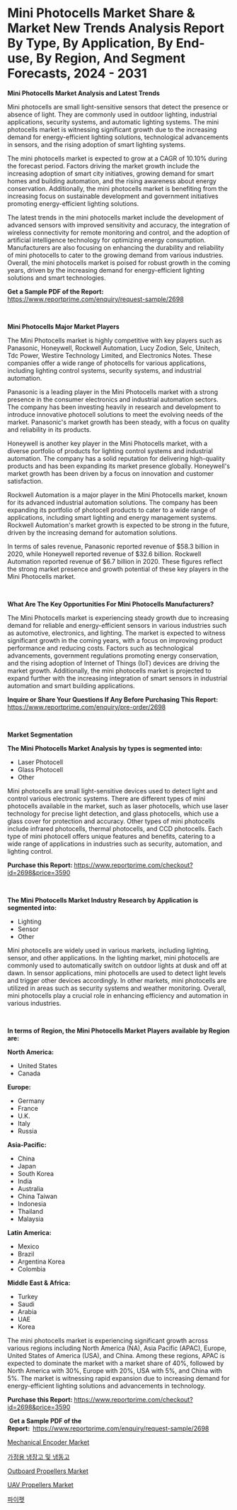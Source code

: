 <p><h1>Mini Photocells Market Share & Market New Trends Analysis Report By Type, By Application, By End-use, By Region, And Segment Forecasts, 2024 - 2031</h1></p><p><strong>Mini Photocells Market Analysis and Latest Trends</strong></p>
<p><p>Mini photocells are small light-sensitive sensors that detect the presence or absence of light. They are commonly used in outdoor lighting, industrial applications, security systems, and automatic lighting systems. The mini photocells market is witnessing significant growth due to the increasing demand for energy-efficient lighting solutions, technological advancements in sensors, and the rising adoption of smart lighting systems.</p><p>The mini photocells market is expected to grow at a CAGR of 10.10% during the forecast period. Factors driving the market growth include the increasing adoption of smart city initiatives, growing demand for smart homes and building automation, and the rising awareness about energy conservation. Additionally, the mini photocells market is benefiting from the increasing focus on sustainable development and government initiatives promoting energy-efficient lighting solutions.</p><p>The latest trends in the mini photocells market include the development of advanced sensors with improved sensitivity and accuracy, the integration of wireless connectivity for remote monitoring and control, and the adoption of artificial intelligence technology for optimizing energy consumption. Manufacturers are also focusing on enhancing the durability and reliability of mini photocells to cater to the growing demand from various industries. Overall, the mini photocells market is poised for robust growth in the coming years, driven by the increasing demand for energy-efficient lighting solutions and smart technologies.</p></p>
<p><strong>Get a Sample PDF of the Report:&nbsp;</strong> <a href="https://www.reportprime.com/enquiry/request-sample/2698">https://www.reportprime.com/enquiry/request-sample/2698</a></p>
<p>&nbsp;</p>
<p><strong>Mini Photocells Major Market Players</strong></p>
<p><p>The Mini Photocells market is highly competitive with key players such as Panasonic, Honeywell, Rockwell Automation, Lucy Zodion, Selc, Unitech, Tdc Power, Westire Technology Limited, and Electronics Notes. These companies offer a wide range of photocells for various applications, including lighting control systems, security systems, and industrial automation.</p><p>Panasonic is a leading player in the Mini Photocells market with a strong presence in the consumer electronics and industrial automation sectors. The company has been investing heavily in research and development to introduce innovative photocell solutions to meet the evolving needs of the market. Panasonic's market growth has been steady, with a focus on quality and reliability in its products.</p><p>Honeywell is another key player in the Mini Photocells market, with a diverse portfolio of products for lighting control systems and industrial automation. The company has a solid reputation for delivering high-quality products and has been expanding its market presence globally. Honeywell's market growth has been driven by a focus on innovation and customer satisfaction.</p><p>Rockwell Automation is a major player in the Mini Photocells market, known for its advanced industrial automation solutions. The company has been expanding its portfolio of photocell products to cater to a wide range of applications, including smart lighting and energy management systems. Rockwell Automation's market growth is expected to be strong in the future, driven by the increasing demand for automation solutions.</p><p>In terms of sales revenue, Panasonic reported revenue of $58.3 billion in 2020, while Honeywell reported revenue of $32.6 billion. Rockwell Automation reported revenue of $6.7 billion in 2020. These figures reflect the strong market presence and growth potential of these key players in the Mini Photocells market.</p></p>
<p>&nbsp;</p>
<p><strong>What Are The Key Opportunities For Mini Photocells Manufacturers?</strong></p>
<p><p>The Mini Photocells market is experiencing steady growth due to increasing demand for reliable and energy-efficient sensors in various industries such as automotive, electronics, and lighting. The market is expected to witness significant growth in the coming years, with a focus on improving product performance and reducing costs. Factors such as technological advancements, government regulations promoting energy conservation, and the rising adoption of Internet of Things (IoT) devices are driving the market growth. Additionally, the mini photocells market is projected to expand further with the increasing integration of smart sensors in industrial automation and smart building applications.</p></p>
<p><strong>Inquire or Share Your Questions If Any Before Purchasing This Report:</strong> <a href="https://www.reportprime.com/enquiry/pre-order/2698">https://www.reportprime.com/enquiry/pre-order/2698</a></p>
<p>&nbsp;</p>
<p><strong>Market Segmentation</strong></p>
<p><strong>The Mini Photocells Market Analysis by types is segmented into:</strong></p>
<p><ul><li>Laser Photocell</li><li>Glass Photocell</li><li>Other</li></ul></p>
<p><p>Mini photocells are small light-sensitive devices used to detect light and control various electronic systems. There are different types of mini photocells available in the market, such as laser photocells, which use laser technology for precise light detection, and glass photocells, which use a glass cover for protection and accuracy. Other types of mini photocells include infrared photocells, thermal photocells, and CCD photocells. Each type of mini photocell offers unique features and benefits, catering to a wide range of applications in industries such as security, automation, and lighting control.</p></p>
<p><strong>Purchase this Report:&nbsp;</strong><a href="https://www.reportprime.com/checkout?id=2698&price=3590">https://www.reportprime.com/checkout?id=2698&price=3590</a></p>
<p>&nbsp;</p>
<p><strong>The Mini Photocells Market Industry Research by Application is segmented into:</strong></p>
<p><ul><li>Lighting</li><li>Sensor</li><li>Other</li></ul></p>
<p><p>Mini photocells are widely used in various markets, including lighting, sensor, and other applications. In the lighting market, mini photocells are commonly used to automatically switch on outdoor lights at dusk and off at dawn. In sensor applications, mini photocells are used to detect light levels and trigger other devices accordingly. In other markets, mini photocells are utilized in areas such as security systems and weather monitoring. Overall, mini photocells play a crucial role in enhancing efficiency and automation in various industries.</p></p>
<p>&nbsp;</p>
<p><strong>In terms of Region, the Mini Photocells Market Players available by Region are:</strong></p>
<p>
    <p> <strong> North America: </strong>
        <ul>
            <li>United States</li>
            <li>Canada</li>
        </ul>
        </p> 
    <p> <strong> Europe: </strong>
        <ul>
            <li>Germany</li>
            <li>France</li>
            <li>U.K.</li>
            <li>Italy</li>
            <li>Russia</li>
        </ul>
        </p> 
    <p> <strong> Asia-Pacific: </strong>
        <ul>
            <li>China</li>
            <li>Japan</li>
            <li>South Korea</li>
            <li>India</li>
            <li>Australia</li>
            <li>China Taiwan</li>
            <li>Indonesia</li>
            <li>Thailand</li>
            <li>Malaysia</li>
        </ul>
        </p> 
    <p> <strong> Latin America: </strong>
        <ul>
            <li>Mexico</li>
            <li>Brazil</li>
            <li>Argentina Korea</li>
            <li>Colombia</li>
        </ul>
        </p> 
    <p> <strong> Middle East & Africa: </strong>
        <ul>
            <li>Turkey</li>
            <li>Saudi</li>
            <li>Arabia</li>
            <li>UAE</li>
            <li>Korea</li>
        </ul>
    </p>
    </p>
<p><p>The mini photocells market is experiencing significant growth across various regions including North America (NA), Asia Pacific (APAC), Europe, United States of America (USA), and China. Among these regions, APAC is expected to dominate the market with a market share of 40%, followed by North America with 30%, Europe with 20%, USA with 5%, and China with 5%. The market is witnessing rapid expansion due to increasing demand for energy-efficient lighting solutions and advancements in technology.</p></p>
<p><strong>Purchase this Report: </strong><a href="https://www.reportprime.com/checkout?id=2698&price=3590">https://www.reportprime.com/checkout?id=2698&price=3590</a></p>
<p>&nbsp;<strong>Get a Sample PDF of the Report:&nbsp;&nbsp;</strong><a href="https://www.reportprime.com/enquiry/request-sample/2698">https://www.reportprime.com/enquiry/request-sample/2698</a></p>
<p><strong></strong></p>
<p><p><a href="https://github.com/cecuraprangm/Market-Research-Report-List-2/blob/main/mechanical-encoder-market.md">Mechanical Encoder Market</a></p><p><a href="https://medium.com/@verniemorar2023/%EA%B0%80%EA%B5%AC%EC%9A%A9-%EB%83%89%EC%9E%A5%EA%B3%A0-%EB%B0%8F-%EB%83%89%EB%8F%99%EA%B3%A0-%EC%8B%9C%EC%9E%A5%EC%9D%98-%EA%B7%9C%EB%AA%A8%EB%8A%94-%EA%B8%80%EB%A1%9C%EB%B2%8C-%EC%82%B0%EC%97%85%EC%97%90%EC%84%9C-%EC%B5%9C%EC%83%81%EC%9D%98-%EB%A7%88%EC%BC%80%ED%8C%85-%EC%B1%84%EB%84%90%EC%9D%84-%EB%B3%B4%EC%97%AC%EC%A4%8D%EB%8B%88%EB%8B%A4-53bd40bcf10d">가정용 냉장고 및 냉동고</a></p><p><a href="https://issuu.com/reportprime-2/docs/outboard-propellers-market-size-2030.pptx">Outboard Propellers Market</a></p><p><a href="https://issuu.com/reportprime-2/docs/uav-propellers-market-size-2030.pptx">UAV Propellers Market</a></p><p><a href="https://github.com/bvubpqd5241630/Market-Research-Report-List-1/blob/main/315074811423.md">파이펫</a></p></p>